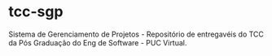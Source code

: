 # tcc-sgp
Sistema de Gerenciamento de Projetos - Repositório de entregavéis do TCC da Pós Graduação do Eng de Software - PUC Virtual. 
